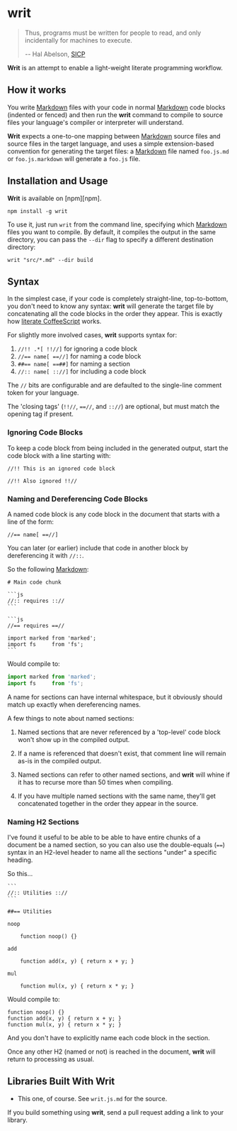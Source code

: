 writ
====

> Thus, programs must be written for people to read, and only incidentally for
> machines to execute.
>
> -- Hal Abelson, [SICP][sicp]


**Writ** is an attempt to enable a light-weight literate programming workflow.


How it works
------------

You write [Markdown][md] files with your code in normal [Markdown][md] code
blocks (indented or fenced) and then run the **writ** command to compile to
source files your language's compiler or interpreter will understand.

**Writ** expects a one-to-one mapping between [Markdown][md] source files and
source files in the target language, and uses a simple extension-based
convention for generating the target files: a [Markdown][md] file named
`foo.js.md` or `foo.js.markdown` will generate a `foo.js` file.


Installation and Usage
----------------------

**Writ** is available on [npm][npm].

    npm install -g writ

To use it, just run `writ` from the command line, specifying which
[Markdown][md] files you want to compile. By default, it compiles the output in
the same directory, you can pass the `--dir` flag to specify a different
destination directory:

    writ "src/*.md" --dir build


Syntax
------

In the simplest case, if your code is completely straight-line, top-to-bottom,
you don't need to know any syntax: **writ** will generate the target file by
concatenating all the code blocks in the order they appear. This is exactly how
[literate CoffeeScript][litcoffee] works.

For slightly more involved cases, **writ** supports syntax for:


1. `//!! .*[ !!//]` for ignoring a code block
2. `//== name[ ==//]` for naming a code block
3. `##== name[ ==##]` for naming a section
4. `//:: name[ :://]` for including a code block

The `//` bits are configurable and are defaulted to the single-line comment
token for your language.

The 'closing tags' (`!!//`, `==//`, and `:://`) are optional, but must match
the opening tag if present.


### Ignoring Code Blocks

To keep a code block from being included in the generated output, start the
code block with a line starting with:

    //!! This is an ignored code block

    //!! Also ignored !!//


### Naming and Dereferencing Code Blocks

A named code block is any code block in the document that starts with a line of
the form:

    //== name[ ==//]

You can later (or earlier) include that code in another block by dereferencing
it with `//::`.

So the following [Markdown][md]:

    # Main code chunk

    ```js
    //:: requires :://
    ```

    ```js
    //== requires ==//

    import marked from 'marked';
    import fs     from 'fs';
    ```

Would compile to:

```js
import marked from 'marked';
import fs     from 'fs';
```

A name for sections can have internal whitespace, but it obviously should match
up exactly when dereferencing names.

A few things to note about named sections:

1. Named sections that are never referenced by a 'top-level' code block won't
   show up in the compiled output.

2. If a name is referenced that doesn't exist, that comment line will remain
   as-is in the compiled output.

3. Named sections can refer to other named sections, and **writ** will whine if
   it has to recurse more than 50 times when compiling.

4. If you have multiple named sections with the same name, they'll get
   concatenated together in the order they appear in the source.

### Naming H2 Sections

I've found it useful to be able to be able to have entire chunks of a document
be a named section, so you can also use the double-equals (`==`) syntax in an
H2-level header to name all the sections "under" a specific heading.

So this...

    ```
    //:: Utilities :://
    ```

    ##== Utilities

    noop

        function noop() {}

    add

        function add(x, y) { return x + y; }

    mul

        function mul(x, y) { return x * y; }

Would compile to:

    function noop() {}
    function add(x, y) { return x + y; }
    function mul(x, y) { return x * y; }

And you don't have to explicitly name each code block in the section.

Once any other H2 (named or not) is reached in the document, **writ** will
return to processing as usual.


Libraries Built With Writ
-------------------------

* This one, of course. See `writ.js.md` for the source.

If you build something using **writ**, send a pull request adding a link to
your library.


[sicp]: http://mitpress.mit.edu/sicp/
[litcoffee]: http://ashkenas.com/literate-coffeescript/
[md]: http://daringfireball.net/projects/markdown/
[shebang]: http://en.wikipedia.org/wiki/Shebang_(Unix)
